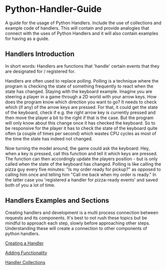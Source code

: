 # Python-Handler-Guide
A guide for the usage of Python Handlers. Include the use of collections and example code of handlers.
This will contain and provide analogies that connect with the uses of Python Handlers and it will also contain examples for having as a guide.

## Handlers Introduction

In short words: Handlers are functions that 'handle' certain events that they are designated for / registered for.

Handlers are often used to replace polling. Polling is a technique where the program is checking the state of something frequently to react when the state has changed. Staying with the keyboard example. Imagine you are steering a player in a game through a 2D world with your arrow keys. How does the program know which direction you want to go? It needs to check which (if any) of the arrow keys are pressed. For that, it could get the state of the keyboard, check if e.g. the right arrow key is currently pressed and then move the player a bit to the right if that is the case. But the program will only know about this change once it has checked the keyboard. So to be responsive for the player it has to check the state of the keyboard quite often (a couple of times per second) which wastes CPU cycles as most of the time the state has indeed not changed.

Now turning the model around, the game could ask the keyboard: Hey, when a key is pressed, call this function and tell it which keys are pressed. The function can then accordingly update the players position - but is only called when the state of the keyboard has changed. Polling is like calling the pizza guy every five minutes: "Is my order ready for pickup?" as opposed to calling him once and telling him "Call me back when my order is ready." In the latter case you 'registered a handler for pizza-ready events' and saved both of you a lot of time.

## Handlers Examples and Sections

Creating handlers and development is a multi process connection between requests and its components. It's best to not rush these topics but be mindful to approach each step, slowly before approaching other steps. Understanding these will create a connection to other components of python handlers.

[Creating a Handler](https://github.com/LuCkYProgram/Python-Handler-Guide/blob/main/Guides/Creating_Handlers/Creating.md)

[Adding Functionality](https://github.com/LuCkYProgram/Python-Handler-Guide/blob/main/Guides/Adding_Functionality/Functionality.md)

[Handler Collections]()